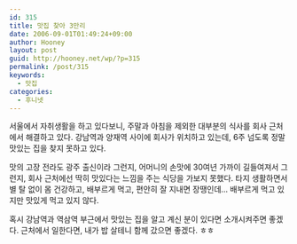 ```yaml
---
id: 315
title: 맛집 찾아 3만리
date: 2006-09-01T01:49:24+09:00
author: Hooney
layout: post
guid: http://hooney.net/wp/?p=315
permalink: /post/315
keywords:
  - 맛집
categories:
  - 후니넷
---
```

서울에서 자취생활을 하고 있다보니, 주말과 아침을 제외한 대부분의 식사를 회사 근처에서 해결하고 있다. 강남역과 양재역 사이에 회사가 위치하고 있는데, 6주 넘도록 정말 맛있는 집을 찾지 못하고 있다.

맛의 고장 전라도 광주 출신이라 그런지, 어머니의 손맛에 30여년 가까이 길들여져서 그런지, 회사 근처에선 딱히 맛있다는 느낌을 주는 식당을 가보지 못했다. 타지 생활하면서 별 탈 없이 몸 건강하고, 배부르게 먹고, 편안히 잘 지내면 장땡인데&#8230; 배부르게 먹고 있지만 맛있게 먹고 있지 않다.

혹시 강남역과 역삼역 부근에서 맛있는 집을 알고 계신 분이 있다면 소개시켜주면 좋겠다. 근처에서 일한다면, 내가 밥 살테니 함께 갔으면 좋겠다. ㅎㅎ